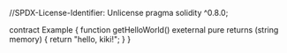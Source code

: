 //SPDX-License-Identifier: Unlicense
pragma solidity ^0.8.0;

contract Example {
  function getHelloWorld() exeternal pure returns (string memory) {
    return "hello, kiki!";
  }
}
